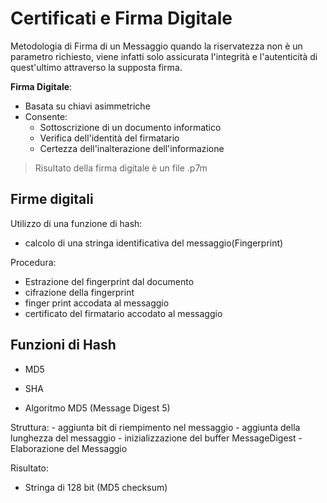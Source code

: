 # Certificati e Firma Digitale

Metodologia di Firma di un Messaggio quando la riservatezza non è un parametro richiesto, viene infatti solo assicurata l'integrità e l'autenticità di quest'ultimo attraverso la supposta firma.

**Firma Digitale**: 
- Basata su chiavi asimmetriche
- Consente:
	- Sottoscrizione di un documento informatico
	- Verifica dell'identità del firmatario
	- Certezza dell'inalterazione dell'informazione

> Risultato della firma digitale è un file .p7m

## Firme digitali

Utilizzo di una funzione di hash:
- calcolo di una stringa identificativa del messaggio(Fingerprint)

Procedura:
- Estrazione del fingerprint dal documento
- cifrazione della fingerprint
- finger print accodata al messaggio
- certificato del firmatario accodato al messaggio

## Funzioni di Hash

- MD5
- SHA

- Algoritmo MD5 (Message Digest 5)

Struttura:
	- aggiunta bit di riempimento nel messaggio
	- aggiunta della lunghezza del messaggio
	- inizializzazione del buffer MessageDigest
	- Elaborazione del Messaggio

Risultato:
- Stringa di 128 bit (MD5 checksum) 
<!--stackedit_data:
eyJoaXN0b3J5IjpbMTUyOTk0NzIxMF19
-->